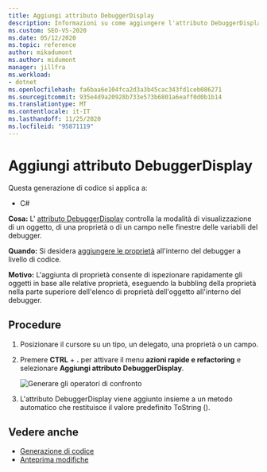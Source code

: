 ```yaml
---
title: Aggiungi attributo DebuggerDisplay
description: Informazioni su come aggiungere l'attributo DebuggerDisplay per controllare la modalità di visualizzazione di un oggetto, di una proprietà o di un campo nella finestra delle variabili del debugger.
ms.custom: SEO-VS-2020
ms.date: 05/12/2020
ms.topic: reference
author: mikadumont
ms.author: midumont
manager: jillfra
ms.workload:
- dotnet
ms.openlocfilehash: fa6baa6e104fca2d3a3b45cac343fd1ceb086271
ms.sourcegitcommit: 935e4d9a20928b733e573b6801a6eaff0d0b1b14
ms.translationtype: MT
ms.contentlocale: it-IT
ms.lasthandoff: 11/25/2020
ms.locfileid: "95871119"
---
```

# <a name="add-debuggerdisplay-attribute"></a>Aggiungi attributo DebuggerDisplay

Questa generazione di codice si applica a:

- C#

**Cosa:** L' [attributo DebuggerDisplay](../../debugger/using-the-debuggerdisplay-attribute.md) controlla la modalità di visualizzazione di un oggetto, di una proprietà o di un campo nelle finestre delle variabili del debugger.

**Quando:** Si desidera [aggiungere le proprietà](../../debugger/view-data-values-in-data-tips-in-the-code-editor.md#pin-properties-in-datatips) all'interno del debugger a livello di codice.

**Motivo:** L'aggiunta di proprietà consente di ispezionare rapidamente gli oggetti in base alle relative proprietà, eseguendo la bubbling della proprietà nella parte superiore dell'elenco di proprietà dell'oggetto all'interno del debugger. 

## <a name="how-to"></a>Procedure

1. Posizionare il cursore su un tipo, un delegato, una proprietà o un campo. 

2. Premere **CTRL** + **.** per attivare il menu **azioni rapide e refactoring** e selezionare **Aggiungi attributo DebuggerDisplay**.

    ![Generare gli operatori di confronto](media/add-debugger-display-attribute.png)

3. L'attributo DebuggerDisplay viene aggiunto insieme a un metodo automatico che restituisce il valore predefinito ToString (). 

## <a name="see-also"></a>Vedere anche

- [Generazione di codice](../code-generation-in-visual-studio.md)
- [Anteprima modifiche](../../ide/preview-changes.md)